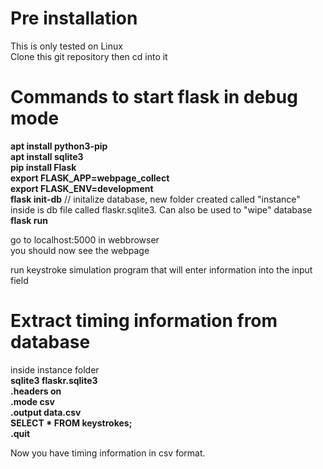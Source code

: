 # Pre installation
This is only tested on Linux <br>
Clone this git repository then cd into it <br>

# Commands to start flask in debug mode <br>
__apt install python3-pip__ <br>
__apt install sqlite3__ <br>
__pip install Flask__ <br>
__export FLASK_APP=webpage_collect__ <br>
__export FLASK_ENV=development__ <br>
__flask init-db__ // initalize database, new folder created called "instance" inside is db file called flaskr.sqlite3. Can also be used to "wipe" database <br>
__flask run__ <br>

go to localhost:5000 in webbrowser <br>
you should now see the webpage <br>

run keystroke simulation program that will enter information into the input field <br>

# Extract timing information from database
inside instance folder <br>
__sqlite3 flaskr.sqlite3__ <br> 
__.headers on__ <br>
__.mode csv__ <br> 
__.output data.csv__ <br>
__SELECT * FROM keystrokes;__ <br>
__.quit__ <br>

Now you have timing information in csv format.
